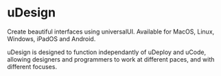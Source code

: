 <h1>uDesign</h1>

Create beautiful interfaces using universalUI. Available for MacOS, Linux, Windows, iPadOS and Android.

uDesign is designed to function independantly of uDeploy and uCode, allowing designers and programmers to work at different paces, and with different focuses.
